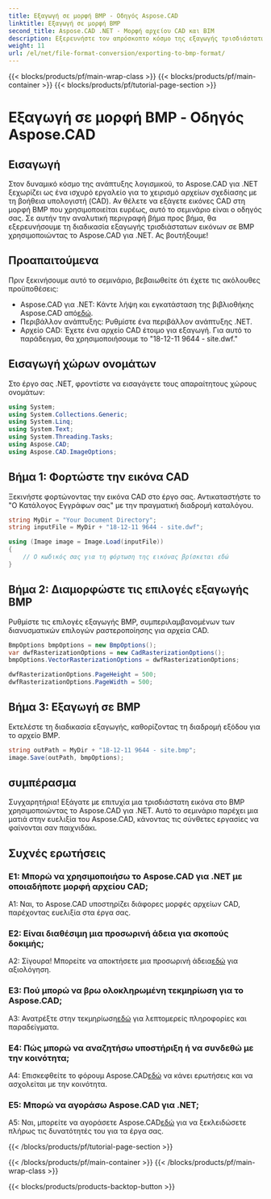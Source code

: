 ```yaml
---
title: Εξαγωγή σε μορφή BMP - Οδηγός Aspose.CAD
linktitle: Εξαγωγή σε μορφή BMP
second_title: Aspose.CAD .NET - Μορφή αρχείου CAD και BIM
description: Εξερευνήστε τον απρόσκοπτο κόσμο της εξαγωγής τρισδιάστατων εικόνων σε BMP χρησιμοποιώντας το Aspose.CAD για .NET. Ακολουθήστε το σεμινάριο μας για μια εμπειρία χωρίς προβλήματα.
weight: 11
url: /el/net/file-format-conversion/exporting-to-bmp-format/
---
```


{{< blocks/products/pf/main-wrap-class >}}
{{< blocks/products/pf/main-container >}}
{{< blocks/products/pf/tutorial-page-section >}}

# Εξαγωγή σε μορφή BMP - Οδηγός Aspose.CAD

## Εισαγωγή

Στον δυναμικό κόσμο της ανάπτυξης λογισμικού, το Aspose.CAD για .NET ξεχωρίζει ως ένα ισχυρό εργαλείο για το χειρισμό αρχείων σχεδίασης με τη βοήθεια υπολογιστή (CAD). Αν θέλετε να εξάγετε εικόνες CAD στη μορφή BMP που χρησιμοποιείται ευρέως, αυτό το σεμινάριο είναι ο οδηγός σας. Σε αυτήν την αναλυτική περιγραφή βήμα προς βήμα, θα εξερευνήσουμε τη διαδικασία εξαγωγής τρισδιάστατων εικόνων σε BMP χρησιμοποιώντας το Aspose.CAD για .NET. Ας βουτήξουμε!

## Προαπαιτούμενα

Πριν ξεκινήσουμε αυτό το σεμινάριο, βεβαιωθείτε ότι έχετε τις ακόλουθες προϋποθέσεις:

-  Aspose.CAD για .NET: Κάντε λήψη και εγκατάσταση της βιβλιοθήκης Aspose.CAD από[εδώ](https://releases.aspose.com/cad/net/).
- Περιβάλλον ανάπτυξης: Ρυθμίστε ένα περιβάλλον ανάπτυξης .NET.
- Αρχείο CAD: Έχετε ένα αρχείο CAD έτοιμο για εξαγωγή. Για αυτό το παράδειγμα, θα χρησιμοποιήσουμε το "18-12-11 9644 - site.dwf."

## Εισαγωγή χώρων ονομάτων

Στο έργο σας .NET, φροντίστε να εισαγάγετε τους απαραίτητους χώρους ονομάτων:

```csharp
using System;
using System.Collections.Generic;
using System.Linq;
using System.Text;
using System.Threading.Tasks;
using Aspose.CAD;
using Aspose.CAD.ImageOptions;
```

## Βήμα 1: Φορτώστε την εικόνα CAD

Ξεκινήστε φορτώνοντας την εικόνα CAD στο έργο σας. Αντικαταστήστε το "Ο Κατάλογος Εγγράφων σας" με την πραγματική διαδρομή καταλόγου.

```csharp
string MyDir = "Your Document Directory";
string inputFile = MyDir + "18-12-11 9644 - site.dwf";

using (Image image = Image.Load(inputFile))
{
    // Ο κωδικός σας για τη φόρτωση της εικόνας βρίσκεται εδώ
}
```

## Βήμα 2: Διαμορφώστε τις επιλογές εξαγωγής BMP

Ρυθμίστε τις επιλογές εξαγωγής BMP, συμπεριλαμβανομένων των διανυσματικών επιλογών ραστεροποίησης για αρχεία CAD.

```csharp
BmpOptions bmpOptions = new BmpOptions();
var dwfRasterizationOptions = new CadRasterizationOptions();
bmpOptions.VectorRasterizationOptions = dwfRasterizationOptions;

dwfRasterizationOptions.PageHeight = 500;
dwfRasterizationOptions.PageWidth = 500;
```

## Βήμα 3: Εξαγωγή σε BMP

Εκτελέστε τη διαδικασία εξαγωγής, καθορίζοντας τη διαδρομή εξόδου για το αρχείο BMP.

```csharp
string outPath = MyDir + "18-12-11 9644 - site.bmp";
image.Save(outPath, bmpOptions);
```

## συμπέρασμα

Συγχαρητήρια! Εξάγατε με επιτυχία μια τρισδιάστατη εικόνα στο BMP χρησιμοποιώντας το Aspose.CAD για .NET. Αυτό το σεμινάριο παρέχει μια ματιά στην ευελιξία του Aspose.CAD, κάνοντας τις σύνθετες εργασίες να φαίνονται σαν παιχνιδάκι.

## Συχνές ερωτήσεις

### Ε1: Μπορώ να χρησιμοποιήσω το Aspose.CAD για .NET με οποιαδήποτε μορφή αρχείου CAD;

A1: Ναι, το Aspose.CAD υποστηρίζει διάφορες μορφές αρχείων CAD, παρέχοντας ευελιξία στα έργα σας.

### Ε2: Είναι διαθέσιμη μια προσωρινή άδεια για σκοπούς δοκιμής;

 Α2: Σίγουρα! Μπορείτε να αποκτήσετε μια προσωρινή άδεια[εδώ](https://purchase.aspose.com/temporary-license/) για αξιολόγηση.

### Ε3: Πού μπορώ να βρω ολοκληρωμένη τεκμηρίωση για το Aspose.CAD;

 A3: Ανατρέξτε στην τεκμηρίωση[εδώ](https://reference.aspose.com/cad/net/) για λεπτομερείς πληροφορίες και παραδείγματα.

### Ε4: Πώς μπορώ να αναζητήσω υποστήριξη ή να συνδεθώ με την κοινότητα;

 A4: Επισκεφθείτε το φόρουμ Aspose.CAD[εδώ](https://forum.aspose.com/c/cad/19) να κάνει ερωτήσεις και να ασχολείται με την κοινότητα.

### Ε5: Μπορώ να αγοράσω Aspose.CAD για .NET;

 A5: Ναι, μπορείτε να αγοράσετε Aspose.CAD[εδώ](https://purchase.aspose.com/buy) για να ξεκλειδώσετε πλήρως τις δυνατότητές του για τα έργα σας.

{{< /blocks/products/pf/tutorial-page-section >}}

{{< /blocks/products/pf/main-container >}}
{{< /blocks/products/pf/main-wrap-class >}}

{{< blocks/products/products-backtop-button >}}
